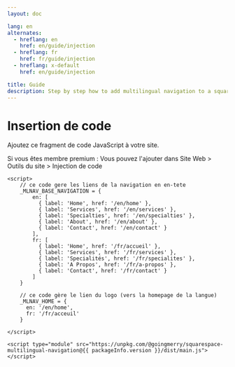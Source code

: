 ```yaml
---
layout: doc

lang: en
alternates:
  - hreflang: en
    href: en/guide/injection
  - hreflang: fr
    href: fr/guide/injection
  - hreflang: x-default
    href: en/guide/injection

title: Guide
description: Step by step how to add multilingual navigation to a squarespace website
---
```


<script setup>
import packageInfo from '../../../../package.json';
</script>

# Insertion de code

Ajoutez ce fragment de code JavaScript à votre site.

Si vous êtes membre premium :
Vous pouvez l'ajouter dans Site Web > Outils du site > Injection de code


```html-vue
<script>
    // ce code gere les liens de la navigation en en-tete
    _MLNAV_BASE_NAVIGATION = {
        en: [
          { label: 'Home', href: '/en/home' },
          { label: 'Services', href: '/en/services' },
          { label: 'Specialties', href: '/en/specialties' },
          { label: 'About', href: '/en/about' },
          { label: 'Contact', href: '/en/contact' }
        ],
        fr: [
          { label: 'Home', href: '/fr/accueil' },
          { label: 'Services', href: '/fr/services' },
          { label: 'Specialités', href: '/fr/specialites' },
          { label: 'A Propos', href: '/fr/a-propos' },
          { label: 'Contact', href: '/fr/contact' }
        ]
    }

    // ce code gère le lien du logo (vers la homepage de la langue)
    _MLNAV_HOME = {
      en: '/en/home',
      fr: '/fr/acceuil'
    }

</script>

<script type="module" src="https://unpkg.com/@goingmerry/squarespace-multilingual-navigation@{{ packageInfo.version }}/dist/main.js"></script>
```

